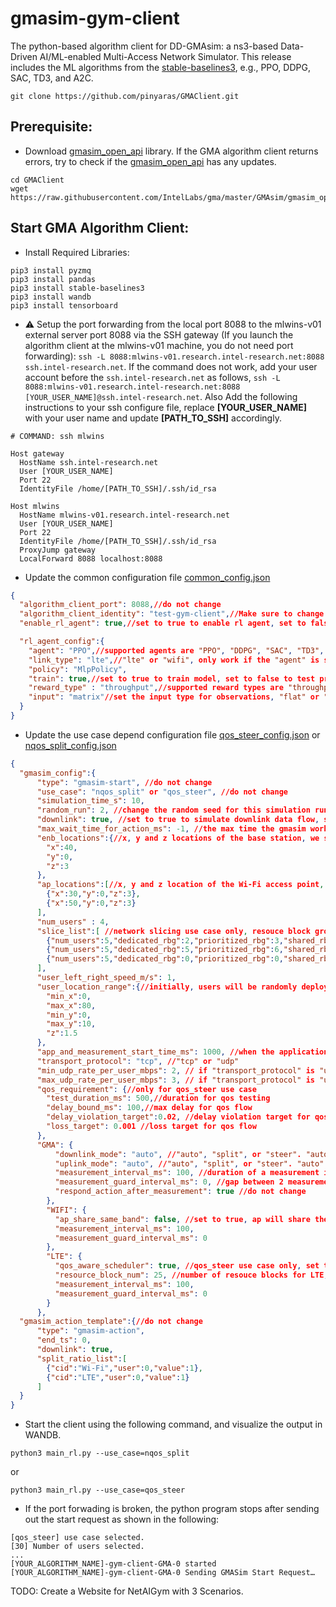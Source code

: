 # gmasim-gym-client
The python-based algorithm client for DD-GMAsim: a ns3-based Data-Driven AI/ML-enabled Multi-Access Network Simulator.
This release includes the ML algorithms from the [stable-baselines3](https://stable-baselines3.readthedocs.io/en/master/), e.g., PPO, DDPG, SAC, TD3, and A2C.

```
git clone https://github.com/pinyaras/GMAClient.git
```

## Prerequisite:
- Download [gmasim_open_api](https://github.com/IntelLabs/gma/blob/master/GMAsim/gmasim_open_api.py) library. If the GMA algorithm client returns errors, try to check if the [gmasim_open_api](https://github.com/IntelLabs/gma/blob/master/GMAsim/gmasim_open_api.py) has any updates.

```
cd GMAClient
wget https://raw.githubusercontent.com/IntelLabs/gma/master/GMAsim/gmasim_open_api.py
```

## Start GMA Algorithm Client:
- Install Required Libraries:
```
pip3 install pyzmq
pip3 install pandas
pip3 install stable-baselines3
pip3 install wandb
pip3 install tensorboard
```
- ⚠️ Setup the port forwarding from the local port 8088 to the mlwins-v01 external server port 8088 via the SSH gateway (If you launch the algorithm client at the mlwins-v01 machine, you do not need port forwarding): 
`ssh -L 8088:mlwins-v01.research.intel-research.net:8088 ssh.intel-research.net`. 
If the command does not work, add your user account before the `ssh.intel-research.net` as follows,
`ssh -L 8088:mlwins-v01.research.intel-research.net:8088 [YOUR_USER_NAME]@ssh.intel-research.net`. Also Add the following instructions to your ssh configure file, replace **[YOUR_USER_NAME]** with your user name and update **[PATH_TO_SSH]** accordingly.
```
# COMMAND: ssh mlwins

Host gateway
  HostName ssh.intel-research.net
  User [YOUR_USER_NAME]
  Port 22
  IdentityFile /home/[PATH_TO_SSH]/.ssh/id_rsa

Host mlwins
  HostName mlwins-v01.research.intel-research.net
  User [YOUR_USER_NAME]
  Port 22
  IdentityFile /home/[PATH_TO_SSH]/.ssh/id_rsa
  ProxyJump gateway
  LocalForward 8088 localhost:8088
```
- Update the common configuration file [common_config.json](common_config.json)

```json
{
  "algorithm_client_port": 8088,//do not change
  "algorithm_client_identity": "test-gym-client",//Make sure to change the "algorithm_client_identity": from "test-algorithm" to "[YOUR_INITIALS]-[ALGORITHM_NAME]". E.g., "mz-baseline".
  "enable_rl_agent": true,//set to true to enable rl agent, set to false to use GMA's baseline algorithm.

  "rl_agent_config":{
    "agent": "PPO",//supported agents are "PPO", "DDPG", "SAC", "TD3", "A2C", "SingleLink".
    "link_type": "lte",//"lte" or "wifi", only work if the "agent" is set to "SingleLink"
    "policy": "MlpPolicy",
    "train": true,//set to true to train model, set to false to test pretrained model.
    "reward_type" : "throughput",//supported reward types are "throughput", "delay", "utility", and "wifi_qos_user_num".
    "input": "matrix"//set the input type for observations, "flat" or "matrix".
  }
}
```
- Update the use case depend configuration file [qos_steer_config.json](qos_steer_config.json) or [nqos_split_config.json](nqos_split_config.json)
```json
{
  "gmasim_config":{
      "type": "gmasim-start", //do not change
      "use_case": "nqos_split" or "qos_steer", //do not change
      "simulation_time_s": 10,
      "random_run": 2, //change the random seed for this simulation run
      "downlink": true, //set to true to simulate downlink data flow, set to false to simulate uplink data flow.
      "max_wait_time_for_action_ms": -1, //the max time the gmasim worker will wait for an action. set to -1 will cap the wait time to 100 seconds.
      "enb_locations":{//x, y and z locations of the base station, we support 1 base station only
        "x":40,
        "y":0,
        "z":3
      },
      "ap_locations":[//x, y and z location of the Wi-Fi access point, add or remove element in this list to increase or reduce AP number. We support 0 AP as well.
        {"x":30,"y":0,"z":3},
        {"x":50,"y":0,"z":3}
      ],
      "num_users" : 4,
      "slice_list":[ //network slicing use case only, resouce block group (rbg) size maybe 1, 2, 3 or 4, it depends on the resource block num, see table 7.1.6.1-1 of 36.213
        {"num_users":5,"dedicated_rbg":2,"prioritized_rbg":3,"shared_rbg":4},
        {"num_users":5,"dedicated_rbg":5,"prioritized_rbg":6,"shared_rbg":7},
        {"num_users":5,"dedicated_rbg":0,"prioritized_rbg":0,"shared_rbg":100}
      ],
      "user_left_right_speed_m/s": 1,
      "user_location_range":{//initially, users will be randomly deployed within this x, y range. if user_left_right_speed_m > 0, the user will move left and right within this boundary.
        "min_x":0,
        "max_x":80,
        "min_y":0,
        "max_y":10,
        "z":1.5
      },
      "app_and_measurement_start_time_ms": 1000, //when the application starts traffic and send measurement to RL agent
      "transport_protocol": "tcp", //"tcp" or "udp"
      "min_udp_rate_per_user_mbps": 2, // if "transport_protocol" is "udp", this para controls the min sending rate.
      "max_udp_rate_per_user_mbps": 3, // if "transport_protocol" is "udp", this para controls the max sending rate.
      "qos_requirement": {//only for qos_steer use case
        "test_duration_ms": 500,//duration for qos testing
        "delay_bound_ms": 100,//max delay for qos flow
        "delay_violation_target":0.02, //delay violation target for qos flow
        "loss_target": 0.001 //loss target for qos flow
      },
      "GMA": {
          "downlink_mode": "auto", //"auto", "split", or "steer". "auto" will config UDP and TCP ACK as steer and TCP data as split.
          "uplink_mode": "auto", //"auto", "split", or "steer". "auto" will config UDP and TCP ACK as steer and TCP data as split.
          "measurement_interval_ms": 100, //duration of a measurement interval.
          "measurement_guard_interval_ms": 0, //gap between 2 measurement interval
          "respond_action_after_measurement": true //do not change
        },
        "WIFI": {
          "ap_share_same_band": false, //set to true, ap will share the same frequency band.
          "measurement_interval_ms": 100,
          "measurement_guard_interval_ms": 0
        },
        "LTE": {
          "qos_aware_scheduler": true, //qos_steer use case only, set to true to enable qos aware scheduler for LTE.
          "resource_block_num": 25, //number of resouce blocks for LTE, 25 for 5 MHZ, 50 for 10 MHZ, 75 for 15 MHZ and 100 for 20 MHZ.
          "measurement_interval_ms": 100,
          "measurement_guard_interval_ms": 0
        }
      },
  "gmasim_action_template":{//do not change
      "type": "gmasim-action",
      "end_ts": 0,
      "downlink": true,
      "split_ratio_list":[
        {"cid":"Wi-Fi","user":0,"value":1},
        {"cid":"LTE","user":0,"value":1}
      ]
  }
}
```



- Start the client using the following command, and visualize the output in WANDB.
```
python3 main_rl.py --use_case=nqos_split
```
or
```
python3 main_rl.py --use_case=qos_steer
```
- If the port forwading is broken, the python program stops after sending out the start request as shown in the following:
```
[qos_steer] use case selected.
[30] Number of users selected.
...
[YOUR_ALGORITHM_NAME]-gym-client-GMA-0 started
[YOUR_ALGORITHM_NAME]-gym-client-GMA-0 Sending GMASim Start Request…
```

TODO: Create a Website for NetAIGym with 3 Scenarios.